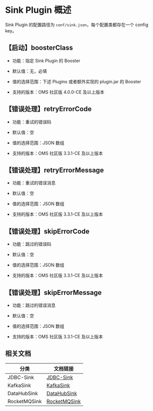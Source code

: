 # Sink Plugin 概述

Sink Plugin 的配置路径为 `conf/sink.json`，每个配置类都存在一个 config key。

## 【启动】boosterClass

* 功能：指定 Sink Plugin 的 Booster

* 默认值：无，必填

* 值的选择范围：下述 Plugins 或者额外实现的 plugin.jar 的 Booster

* 支持的版本：OMS 社区版 4.0.0-CE 及以上版本

## 【错误处理】retryErrorCode

* 功能：重试的错误码

* 默认值：空

* 值的选择范围：JSON 数组

* 支持的版本：OMS 社区版 3.3.1-CE 及以上版本

## 【错误处理】retryErrorMessage

* 功能：重试的错误消息

* 默认值：空

* 值的选择范围：JSON 数组

* 支持的版本：OMS 社区版 3.3.1-CE 及以上版本

## 【错误处理】skipErrorCode

* 功能：跳过的错误码

* 默认值：空

* 值的选择范围：JSON 数组

* 支持的版本：OMS 社区版 3.3.1-CE 及以上版本

## 【错误处理】skipErrorMessage

* 功能：跳过的错误消息

* 默认值：空

* 值的选择范围：JSON 数组

* 支持的版本：OMS 社区版 3.3.1-CE 及以上版本

## 相关文档

|分类|文档链接|
|----|------|
|JDBC-Sink| [JDBC-Sink](../400.sink-plugin/200.jdbc-sink.md)|
|KafkaSink|[KafkaSink](../400.sink-plugin/300.kafka-sink.md)|
|DataHubSink|[DataHubSink](../400.sink-plugin/400.datahub-sink.md)|
|RocketMQSink|[RocketMQSink](../400.sink-plugin/500.rocketmq-sink.md)|
